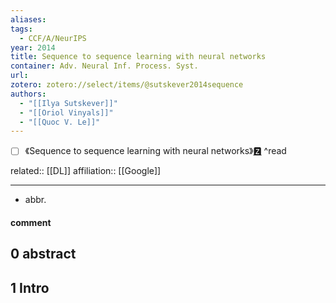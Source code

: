 ```yaml
---
aliases: 
tags:
  - CCF/A/NeurIPS
year: 2014
title: Sequence to sequence learning with neural networks
container: Adv. Neural Inf. Process. Syst.
url: 
zotero: zotero://select/items/@sutskever2014sequence
authors:
  - "[[Ilya Sutskever]]"
  - "[[Oriol Vinyals]]"
  - "[[Quoc V. Le]]"
---
```

- [ ] 《Sequence to sequence learning with neural networks》[🆉](zotero://select/items/@sutskever2014sequence) ^read

related:: [[DL]]
affiliation:: [[Google]]

---

- abbr.

#### comment

## 0 abstract

## 1 Intro


